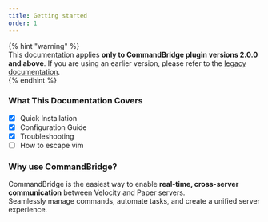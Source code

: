 ```yaml
---
title: Getting started
order: 1
---
```


{% hint "warning" %}  
This documentation applies **only to CommandBridge plugin versions 2.0.0 and above**.
If you are using an earlier version, please refer to the [legacy documentation](https://docs.old.huraxdax.club/).  
{% endhint %}
### What This Documentation Covers

* [x] Quick Installation  
* [x] Configuration Guide  
* [x] Troubleshooting  
* [ ] How to escape vim

### Why use CommandBridge?

CommandBridge is the easiest way to enable **real-time, cross-server communication** between Velocity and Paper servers.  
Seamlessly manage commands, automate tasks, and create a unified server experience.
